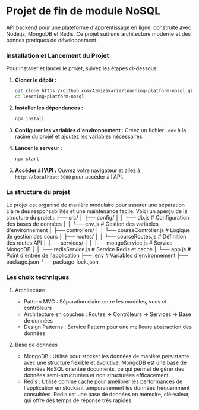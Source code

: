 # Projet de fin de module NoSQL
API backend pour une plateforme d'apprentissage en ligne, construite avec Node.js, MongoDB et Redis. Ce projet suit une architecture moderne et des bonnes pratiques de développement.

### Installation et Lancement du Projet
Pour installer et lancer le projet, suivez les étapes ci-dessous :

1. **Cloner le dépôt :**
   ```bash
   git clone https://github.com/AzmiZakaria/learning-platform-nosql.git
   cd learning-platform-nosql
   ```
2. **Installer les dépendances :**
   ```bash
   npm install
   ```
3. **Configurer les variables d'environnement :**
   Créez un fichier `.env` à la racine du projet et ajoutez les variables nécessaires.
4. **Lancer le serveur :**
   ```bash
   npm start
   ```

5. **Accéder à l'API :**
   Ouvrez votre navigateur et allez à `http://localhost:3000` pour accéder à l'API.


### La structure du projet
   Le projet est organisé de manière modulaire pour assurer une séparation claire des responsabilités et une maintenance facile. Voici un aperçu de la structure du projet :
   ├── src/
   │   ├── config/
   │   │   ├── db.js         # Configuration des bases de données
   │   │   └── env.js        # Gestion des variables d'environnement
   │   ├── controllers/
   │   │   └── courseController.js  # Logique de gestion des cours
   │   ├── routes/
   │   │   └── courseRoutes.js      # Définition des routes API
   │   ├── services/
   │   │   ├── mongoService.js      # Service MongoDB
   │   │   └── redisService.js      # Service Redis et cache
   │   └── app.js                   # Point d'entrée de l'application
   ├── .env                         # Variables d'environnement
   ├── package.json
   └── package-lock.json

### Les choix techniques
1. Architecture
   - Pattern MVC : Séparation claire entre les modèles, vues et contrôleurs
   - Architecture en couches : Routes → Contrôleurs → Services → Base de données
   - Design Patterns : Service Pattern pour une meilleure abstraction des données

2. Base de données
   - MongoDB : Utilisé pour stocker les données de manière persistante avec une structure flexible et évolutive. MongoDB est une base de données NoSQL orientée documents, ce qui permet de gérer des données semi-structurées et non structurées efficacement.
   - Redis : Utilisé comme cache pour améliorer les performances de l'application en stockant temporairement les données fréquemment consultées. Redis est une base de données en mémoire, clé-valeur, qui offre des temps de réponse très rapides.

